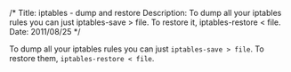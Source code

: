 /*
Title: iptables - dump and restore
Description: To dump all your iptables rules you can just iptables-save > file. To restore it, iptables-restore < file.
Date: 2011/08/25
*/

To dump all your iptables rules you can just `iptables-save > file`. To restore them, `iptables-restore < file`.
